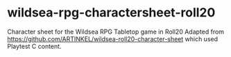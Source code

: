 # wildsea-rpg-charactersheet-roll20
Character sheet for the Wildsea RPG Tabletop game in Roll20
Adapted from https://github.com/ARTINKEL/wildsea-roll20-character-sheet which used Playtest C content.
